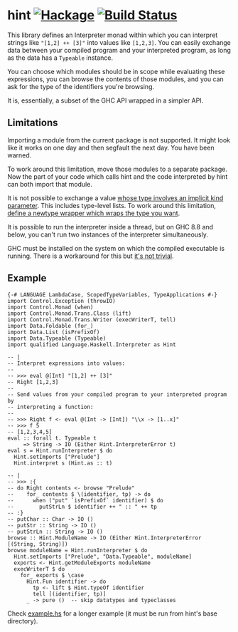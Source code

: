 # hint [![Hackage](https://img.shields.io/hackage/v/hint.svg)](https://hackage.haskell.org/package/hint) [![Build Status](https://github.com/haskell-hint/hint/workflows/CI/badge.svg)](https://github.com/haskell-hint/hint/actions)

This library defines an Interpreter monad within which you can interpret
strings like `"[1,2] ++ [3]"` into values like `[1,2,3]`. You can easily
exchange data between your compiled program and your interpreted program, as
long as the data has a `Typeable` instance.

You can choose which modules should be in scope while evaluating these
expressions, you can browse the contents of those modules, and you can ask for
the type of the identifiers you're browsing.

It is, essentially, a subset of the GHC API wrapped in a simpler API.

## Limitations

Importing a module from the current package is not supported. It might look
like it works on one day and then segfault the next day. You have been warned.

To work around this limitation, move those modules to a separate package. Now
the part of your code which calls hint and the code interpreted by hint can
both import that module.

It is not possible to exchange a value [whose type involves an implicit kind
parameter](https://github.com/haskell-hint/hint/issues/159#issuecomment-1575629607).
This includes type-level lists. To work around this limitation, [define a
newtype wrapper which wraps the type you
want](https://github.com/haskell-hint/hint/issues/159#issuecomment-1575640606).

It is possible to run the interpreter inside a thread, but on GHC 8.8 and
below, you can't run two instances of the interpreter simultaneously.

GHC must be installed on the system on which the compiled executable is
running. There is a workaround for this but [it's not trivial](https://github.com/haskell-hint/hint/issues/80#issuecomment-963109968).

## Example

    {-# LANGUAGE LambdaCase, ScopedTypeVariables, TypeApplications #-}
    import Control.Exception (throwIO)
    import Control.Monad (when)
    import Control.Monad.Trans.Class (lift)
    import Control.Monad.Trans.Writer (execWriterT, tell)
    import Data.Foldable (for_)
    import Data.List (isPrefixOf)
    import Data.Typeable (Typeable)
    import qualified Language.Haskell.Interpreter as Hint

    -- |
    -- Interpret expressions into values:
    --
    -- >>> eval @[Int] "[1,2] ++ [3]"
    -- Right [1,2,3]
    -- 
    -- Send values from your compiled program to your interpreted program by
    -- interpreting a function:
    --
    -- >>> Right f <- eval @(Int -> [Int]) "\\x -> [1..x]"
    -- >>> f 5
    -- [1,2,3,4,5]
    eval :: forall t. Typeable t
         => String -> IO (Either Hint.InterpreterError t)
    eval s = Hint.runInterpreter $ do
      Hint.setImports ["Prelude"]
      Hint.interpret s (Hint.as :: t)

    -- |
    -- >>> :{
    -- do Right contents <- browse "Prelude"
    --    for_ contents $ \(identifier, tp) -> do
    --      when ("put" `isPrefixOf` identifier) $ do
    --        putStrLn $ identifier ++ " :: " ++ tp
    -- :}
    -- putChar :: Char -> IO ()
    -- putStr :: String -> IO ()
    -- putStrLn :: String -> IO ()
    browse :: Hint.ModuleName -> IO (Either Hint.InterpreterError [(String, String)])
    browse moduleName = Hint.runInterpreter $ do
      Hint.setImports ["Prelude", "Data.Typeable", moduleName]
      exports <- Hint.getModuleExports moduleName
      execWriterT $ do
        for_ exports $ \case
          Hint.Fun identifier -> do
            tp <- lift $ Hint.typeOf identifier
            tell [(identifier, tp)]
          _ -> pure ()  -- skip datatypes and typeclasses

Check [example.hs](examples/example.hs) for a longer example (it must be run
from hint's base directory).
